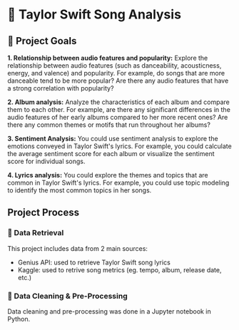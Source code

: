 # 🎤 Taylor Swift Song Analysis

## 🥅 Project Goals
**1. Relationship between audio features and popularity:**  Explore the relationship between audio features (such as danceability, acousticness, energy, and valence) and popularity. For example, do songs that are more danceable tend to be more popular? Are there any audio features that have a strong correlation with popularity?

**2. Album analysis:**  Analyze the characteristics of each album and compare them to each other. For example, are there any significant differences in the audio features of her early albums compared to her more recent ones? Are there any common themes or motifs that run throughout her albums?

**3. Sentiment Analysis:** You could use sentiment analysis to explore the emotions conveyed in Taylor Swift's lyrics. For example, you could calculate the average sentiment score for each album or visualize the sentiment score for individual songs.

**4. Lyrics analysis:**  You could explore the themes and topics that are common in Taylor Swift's lyrics. For example, you could use topic modeling to identify the most common topics in her songs.

## Project Process
### 📀 Data Retrieval
This project includes data from 2 main sources:
- Genius API: used to retrieve Taylor Swift song lyrics
- Kaggle: used to retrive song metrics (eg. tempo, album, release date, etc.)

### 🧼 Data Cleaning & Pre-Processing
Data cleaning and pre-processing was done in a Jupyter notebook in Python.
